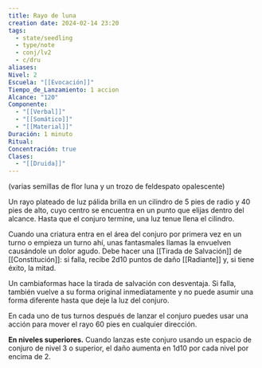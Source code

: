 ```yaml
---
title: Rayo de luna
creation date: 2024-02-14 23:20
tags:
  - state/seedling
  - type/note
  - conj/lv2
  - c/dru
aliases: 
Nivel: 2
Escuela: "[[Evocación]]"
Tiempo_de_Lanzamiento: 1 accion
Alcance: "120"
Componente:
  - "[[Verbal]]"
  - "[[Somático]]"
  - "[[Material]]"
Duración: 1 minuto
Ritual: 
Concentración: true
Clases:
  - "[[Druida]]"
---
```

(varias semillas de flor luna y un trozo de feldespato opalescente)

Un rayo plateado de luz pálida brilla en un cilindro de 5 pies de radio y 40 pies de alto, cuyo centro se encuentra en un punto que elijas dentro del alcance. Hasta que el conjuro termine, una luz tenue llena el cilindro.

Cuando una criatura entra en el área del conjuro por primera vez en un turno o empieza un turno ahí, unas fantasmales llamas la envuelven causándole un dolor agudo. Debe hacer una [[Tirada de Salvación]] de [[Constitución]]: si falla, recibe 2d10 puntos de daño [[Radiante]] y, si tiene éxito, la mitad.

Un cambiaformas hace la tirada de salvación con desventaja. Si falla, también vuelve a su forma original inmediatamente y no puede asumir una forma diferente hasta que deje la luz del conjuro.

En cada uno de tus turnos después de lanzar el conjuro puedes usar una acción para mover el rayo 60 pies en cualquier dirección.

**En niveles superiores.** Cuando lanzas este conjuro usando un espacio de conjuro de nivel 3 o superior, el daño aumenta en 1d10 por cada nivel por encima de 2.